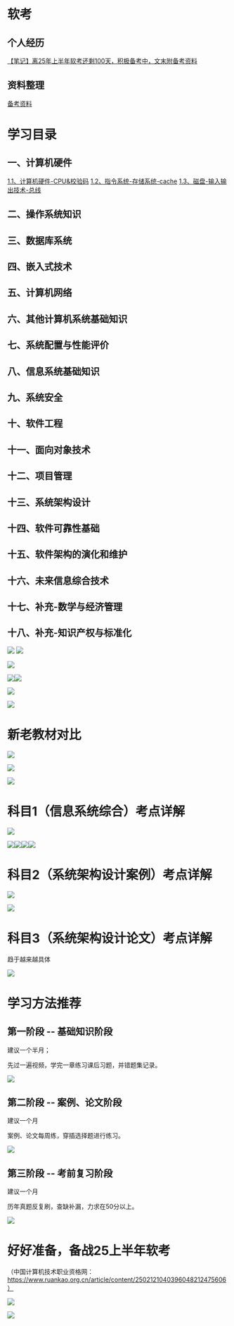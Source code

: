 # 软考
## 个人经历
[【笔记】离25年上半年软考还剩100天，积极备考中，文末附备考资料](https://mp.weixin.qq.com/s/GbINsm4GaYE8VjLVDFIa_A)

## 资料整理
[备考资料]()

# 学习目录
## 一、计算机硬件
[1.1、计算机硬件-CPU&校验码](https://tyron.blog.csdn.net/article/details/145904657)
[1.2、指令系统-存储系统-cache](https://tyron.blog.csdn.net/article/details/145923555)
[1.3、磁盘-输入输出技术-总线](https://blog.csdn.net/tian330726/article/details/145958148)
## 二、操作系统知识
## 三、数据库系统
## 四、嵌入式技术
## 五、计算机网络
## 六、其他计算机系统基础知识
## 七、系统配置与性能评价
## 八、信息系统基础知识
## 九、系统安全
## 十、软件工程
## 十一、面向对象技术
## 十二、项目管理
## 十三、系统架构设计
## 十四、软件可靠性基础
## 十五、软件架构的演化和维护
## 十六、未来信息综合技术
## 十七、补充-数学与经济管理
## 十八、补充-知识产权与标准化

![](https://i-blog.csdnimg.cn/img_convert/8e4c7451e17dca8e0cc17e90440f9cd3.png)
![](https://i-blog.csdnimg.cn/img_convert/c0d97f13e02faee5a23a39bd6330ae59.png)

![](https://i-blog.csdnimg.cn/img_convert/ae86ee1c7c5990a80e24d4aac16d7ea8.png)

![](https://i-blog.csdnimg.cn/img_convert/f82284e6bb51ea00306a020c3d5cbfce.png)![](https://i-blog.csdnimg.cn/img_convert/fabbb44029ee45b3d92b0b63b6f96797.png)

![](https://i-blog.csdnimg.cn/img_convert/ea295d0cda5d7e515686622f02ab8802.png)

![](https://i-blog.csdnimg.cn/img_convert/a25e1e59c4eefce36a6a8e4cc4fd07c0.png)

# 新老教材对比
![](https://i-blog.csdnimg.cn/img_convert/7785af924036516ee81d2b73ea7da14e.png)

![](https://i-blog.csdnimg.cn/img_convert/a383330d2d4da8a57db717240f76ab59.png)

![](https://i-blog.csdnimg.cn/img_convert/089913b0c785673cc69b17943d5d6ab4.png)

# 科目1（信息系统综合）考点详解
![](https://i-blog.csdnimg.cn/img_convert/c8ccaa97d5176187adab00a183b95015.png)

![](https://i-blog.csdnimg.cn/img_convert/a197ccadc248757cca1780f95b1feedd.png)![](https://i-blog.csdnimg.cn/img_convert/9027cb7b3c18a0ad58a13f985cb3ae00.png)![](https://i-blog.csdnimg.cn/img_convert/769d0d57a25c6e53733fe3480481f9b0.png)![](https://i-blog.csdnimg.cn/img_convert/62e1b8826e0066889a4237838f5968b9.png)

# 科目2（系统架构设计案例）考点详解
![](https://i-blog.csdnimg.cn/img_convert/d543c081fa394b7de636ca9e2e9996da.png)

![](https://i-blog.csdnimg.cn/img_convert/2e8252b7eb49f1b3de39aff08a1b52f3.png)

# 科目3（系统架构设计论文）考点详解
趋于越来越具体

![](https://i-blog.csdnimg.cn/img_convert/a8876c3f1a7fd1245eef5175ac9f20ca.png)

# 学习方法推荐
## 第一阶段 -- 基础知识阶段
建议一个半月；

先过一遍视频，学完一章练习课后习题，并错题集记录。

![](https://i-blog.csdnimg.cn/img_convert/720b9d361a7df0eebc348ab28ab54509.png)

## 第二阶段 -- 案例、论文阶段
建议一个月

案例、论文每周练，穿插选择题进行练习。

![](https://i-blog.csdnimg.cn/img_convert/a4482ed4734c263bf0e0e03e6c2796ea.png)

## 第三阶段 -- 考前复习阶段
建议一个月

历年真题反复刷，查缺补漏，力求在50分以上。

![](https://i-blog.csdnimg.cn/img_convert/c25f298c8ad5d7af84f19415a912c94c.png)

# 好好准备，备战25上半年软考
（中国计算机技术职业资格网：https://www.ruankao.org.cn/article/content/2502121040396048212475606）

![](https://i-blog.csdnimg.cn/img_convert/9fc2b1aa6d30ba8c81638ac0ed1fc014.png)

![](https://i-blog.csdnimg.cn/img_convert/5696b6f911055bff46c5d59dacf5ab7d.png)

